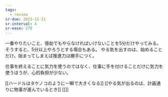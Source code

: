 ```yaml
---
tags:
  - review
sr-due: 2023-12-11
sr-interval: 4
sr-ease: 270
---
```


一番やりたいこと、億劫でもやらなければいけないことを5分だけやってみる。
そうすると、5分以上やろうとする場合もある。
やる気を出すのは、始めることだけ。始まってしまえば推進力は勝手につく。

仕事を終えることに気力を使うのではなく、仕事に手を付けることだけに気力を使うほうが、心的負担が少ない。

[[ハードルはタケノコのように一瞬で大きくなる]]
[[やる気が出るのは、計画通りに物事が進んでいるとき]]
[[]]
